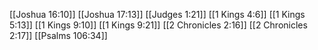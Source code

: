 [[Joshua 16:10]]
[[Joshua 17:13]]
[[Judges 1:21]]
[[1 Kings 4:6]]
[[1 Kings 5:13]]
[[1 Kings 9:10]]
[[1 Kings 9:21]]
[[2 Chronicles 2:16]]
[[2 Chronicles 2:17]]
[[Psalms 106:34]]
